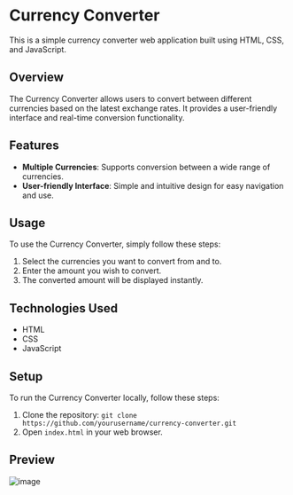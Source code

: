 # Currency Converter

This is a simple currency converter web application built using HTML, CSS, and JavaScript.

## Overview

The Currency Converter allows users to convert between different currencies based on the latest exchange rates. It provides a user-friendly interface and real-time conversion functionality.

## Features

- **Multiple Currencies**: Supports conversion between a wide range of currencies.
- **User-friendly Interface**: Simple and intuitive design for easy navigation and use.

## Usage

To use the Currency Converter, simply follow these steps:

1. Select the currencies you want to convert from and to.
2. Enter the amount you wish to convert.
3. The converted amount will be displayed instantly.

## Technologies Used

- HTML
- CSS
- JavaScript

## Setup

To run the Currency Converter locally, follow these steps:

1. Clone the repository: `git clone https://github.com/yourusername/currency-converter.git`
2. Open `index.html` in your web browser.

## Preview
![image](https://github.com/MeenakshiiArumugam/Currency-Converter/assets/117748864/5d2a21b9-35f4-43ad-a3e3-2c61eaa9aaab)

